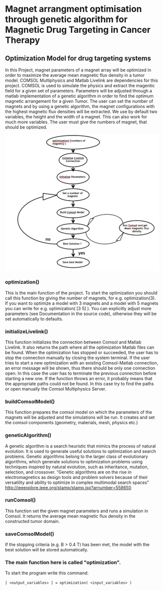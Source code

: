 # Magnet arrangment optimisation through genetic algorithm for Magnetic Drug Targeting in Cancer Therapy

## Optimization Model for drug targeting systems

In this Project, magnet parameters of a magnet array will be optimized in order to maximize the average mean magnetic flux density in a tumor model. 
COMSOL Multiphysics and Matlab Livelink are dependencies for this project.
COMSOL is used to simulate the physics and extract the magentic field for a given set of parameters. Parameters will be adjusted through a matlab implementation of a genetic algorithm in order to find the optimum magnetic arrangement for a given Tumor.
The user can set the number of magnets and by using a genetic algorithm, the magnet configurations with the highest magnetic flux densities will be extracted. 
We use by default two variables, the height and the width of a magnet. This can also work for much more variables. 
The user must give the numbers of magnet, that should be optimized.

 ![overview](https://github.com/sertopexamgio/genetic_algorithm_magnetic_drug_targeting/blob/master/overview.png)
    
### optimization()
This is the main function of the project.
To start the optimization you should call this function by giving the number of magnets, for e.g. optimization(3).
If you want to optimize a model with 3 magnets and a model with 5 magnets you can write for e.g. optimization( [3 5] ).
You can explicitly adjust more parameters (see Documentation in the source code), otherwise they will be set automatically to defaults.

### initializeLivelink()
This function initializes the connection between Comsol and Matlab Livelink.
It also returns the path where all the optimization Matlab files can be found. 
When the optimization has stopped or succeeded, the user has to stop the connection manually by closing the system terminal. 
If the user tries to start a new optimization with an existing Comsol-Matlab connection, an error message will be shown, thus there should be only one connection open. 
In this case the user has to terminate the previous connection before starting a new one.
If the function throws an error, it probably means that the appropriate paths could not be found. In this case try to find the paths or open manually the Comsol Multiphysics Server.

### buildComsolModel()
This function prepares the comsol model on which the parameters of the magnets will be adjusted and the simulations will be run.
It creates and set the comsol components (geometry, materials, mesh, physics etc.)

### geneticAlgorithm()
 A genetic algorithm is a search heuristic that mimics the process of natural evolution. 
It is used to generate useful solutions to optimization and search problems. 
Genetic algorithms belong to the larger class of evolutionary algorithms, which generate solutions to optimization problems using techniques inspired by natural evolution, such as inheritance, mutation, selection, and crossover.
“Genetic algorithms are on the rise in electromagnetics as design tools and problem solvers because of their versatility and ability to optimize in complex multimodal search spaces”
http://ieeexplore.ieee.org/stamp/stamp.jsp?arnumber=558650

### runComsol()
This function set the given magnet parameters and runs a simulation in Comsol.
It returns the average mean magnetic flux density in the constructed tumor domain.

### saveComsolModel()
If the stopping criteria (e.g. B > 0.4 T) has been met, the model with the best solution will be stored automatically. 

### The main function here is called "optimization".

To start the program write this command:

`[ <output_variables> ] = optimization( <input_variables> )`
